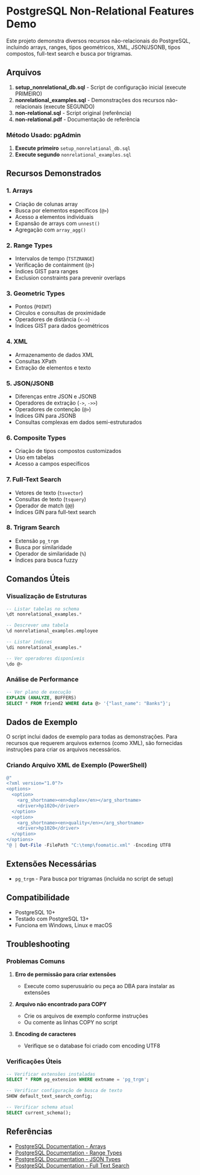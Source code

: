 # PostgreSQL Non-Relational Features Demo

Este projeto demonstra diversos recursos não-relacionais do PostgreSQL, incluindo arrays, ranges, tipos geométricos, XML, JSON/JSONB, tipos compostos, full-text search e busca por trigramas.

## Arquivos

1. **setup_nonrelational_db.sql** - Script de configuração inicial (execute PRIMEIRO)
2. **nonrelational_examples.sql** - Demonstrações dos recursos não-relacionais (execute SEGUNDO)
3. **non-relational.sql** - Script original (referência)
4. **non-relational.pdf** - Documentação de referência


### Método Usado: pgAdmin
1. **Execute primeiro** `setup_nonrelational_db.sql`
2. **Execute segundo** `nonrelational_examples.sql`


## Recursos Demonstrados

### 1. Arrays
- Criação de colunas array
- Busca por elementos específicos (`@>`)
- Acesso a elementos individuais
- Expansão de arrays com `unnest()`
- Agregação com `array_agg()`

### 2. Range Types
- Intervalos de tempo (`TSTZRANGE`)
- Verificação de containment (`@>`)
- Índices GIST para ranges
- Exclusion constraints para prevenir overlaps

### 3. Geometric Types
- Pontos (`POINT`)
- Círculos e consultas de proximidade
- Operadores de distância (`<->`)
- Índices GIST para dados geométricos

### 4. XML
- Armazenamento de dados XML
- Consultas XPath
- Extração de elementos e texto

### 5. JSON/JSONB
- Diferenças entre JSON e JSONB
- Operadores de extração (`->`, `->>`)
- Operadores de contenção (`@>`)
- Índices GIN para JSONB
- Consultas complexas em dados semi-estruturados

### 6. Composite Types
- Criação de tipos compostos customizados
- Uso em tabelas
- Acesso a campos específicos

### 7. Full-Text Search
- Vetores de texto (`tsvector`)
- Consultas de texto (`tsquery`)
- Operador de match (`@@`)
- Índices GIN para full-text search

### 8. Trigram Search
- Extensão `pg_trgm`
- Busca por similaridade
- Operador de similaridade (`%`)
- Índices para busca fuzzy

## Comandos Úteis

### Visualização de Estruturas
```sql
-- Listar tabelas no schema
\dt nonrelational_examples.*

-- Descrever uma tabela
\d nonrelational_examples.employee

-- Listar índices
\di nonrelational_examples.*

-- Ver operadores disponíveis
\do @>
```

### Análise de Performance
```sql
-- Ver plano de execução
EXPLAIN (ANALYZE, BUFFERS) 
SELECT * FROM friend2 WHERE data @> '{"last_name": "Banks"}';
```

## Dados de Exemplo

O script inclui dados de exemplo para todas as demonstrações. Para recursos que requerem arquivos externos (como XML), são fornecidas instruções para criar os arquivos necessários.

### Criando Arquivo XML de Exemplo (PowerShell)
```powershell
@"
<?xml version="1.0"?>
<options>
  <option>
    <arg_shortname><en>duplex</en></arg_shortname>
    <driver>hp1020</driver>
  </option>
  <option>
    <arg_shortname><en>quality</en></arg_shortname>
    <driver>hp1020</driver>
  </option>
</options>
"@ | Out-File -FilePath "C:\temp\foomatic.xml" -Encoding UTF8
```

## Extensões Necessárias

- `pg_trgm` - Para busca por trigramas (incluída no script de setup)

## Compatibilidade

- PostgreSQL 10+
- Testado com PostgreSQL 13+ 
- Funciona em Windows, Linux e macOS

## Troubleshooting

### Problemas Comuns

1. **Erro de permissão para criar extensões**
   - Execute como superusuário ou peça ao DBA para instalar as extensões

2. **Arquivo não encontrado para COPY**
   - Crie os arquivos de exemplo conforme instruções
   - Ou comente as linhas COPY no script

3. **Encoding de caracteres**
   - Verifique se o database foi criado com encoding UTF8

### Verificações Úteis
```sql
-- Verificar extensões instaladas
SELECT * FROM pg_extension WHERE extname = 'pg_trgm';

-- Verificar configuração de busca de texto
SHOW default_text_search_config;

-- Verificar schema atual
SELECT current_schema();
```

## Referências

- [PostgreSQL Documentation - Arrays](https://www.postgresql.org/docs/current/arrays.html)
- [PostgreSQL Documentation - Range Types](https://www.postgresql.org/docs/current/rangetypes.html)
- [PostgreSQL Documentation - JSON Types](https://www.postgresql.org/docs/current/datatype-json.html)
- [PostgreSQL Documentation - Full Text Search](https://www.postgresql.org/docs/current/textsearch.html)
